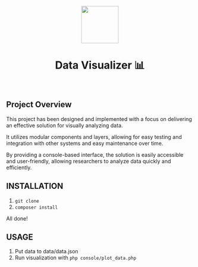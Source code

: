 <p align="center">
    <a href="https://google.com" target="_blank">
        <img src="https://img.icons8.com/avantgarde/512/combo-chart.png" height="100px">
    </a>
    <h1 align="center">Data Visualizer 📊</h1>
    <br>
</p>

<h2>Project Overview</h2>
This project has been designed and implemented with a focus on delivering an effective solution for visually analyzing data.

It utilizes modular components and layers, allowing for easy testing and integration with other systems and easy maintenance over time.

By providing a console-based interface, the solution is easily accessible and user-friendly, allowing researchers to analyze data quickly and efficiently.

INSTALLATION
------------

1. ```git clone```
2. ```composer install```

All done!

USAGE
------------
1. Put data to data/data.json
2. Run visualization with ```php console/plot_data.php```
